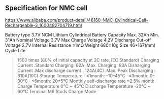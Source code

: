 ## Specification for NMC cell
https://www.alibaba.com/product-detail/46160-NMC-Cylindrical-Cell-Rechargeable-3_1600482704719.html

Battery type
3.7V NCM Lithium Cylindrical Battery
Capacity
Max. 32Ah
Min. 31Ah
Nominal Voltage
3.7V
Max Charge Voltage
4.2V
Discharge Cut-off Voltage
2.7V
Internal Resistance
≤1mΩ
Weight
680±10g
Size
46*167(mm)
Cycle Life
>1500 times (80% of initial capacity at 2C rate, IEC Standard)
Charging Current
.Standard Charging: 62A
.Max. Charging: 93A
Disharging Current
.Max discharge current : 124A(4C)
.Max. Peak Discharging : 310A(10C)
Storage Temperature
· ≤1month: -10–45℃
· ≤3month: 0–30℃
· ≤6month: 20±5℃
Monthly self-discharge rate
≤2.5% month
Charge Temperature
0°C ~ 45°C
Discharge Temperature
-20°C ~ 60°C
Terminal
M6 Studs
Charge Mode
 